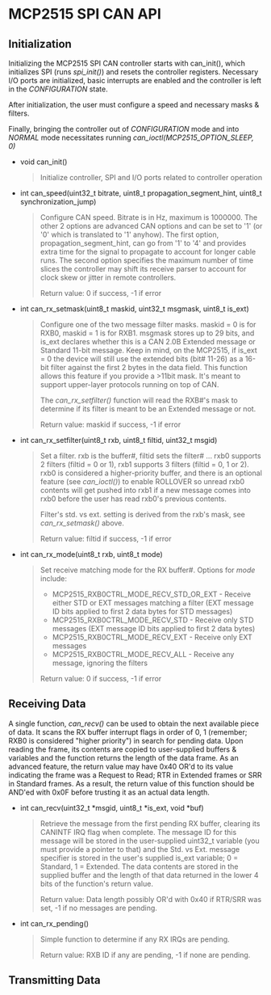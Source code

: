 # MCP2515 SPI CAN API #

## Initialization ##

Initializing the MCP2515 SPI CAN controller starts with can_init(), which initializes SPI (runs _spi_init()_)
and resets the controller registers.  Necessary I/O ports are initialized, basic interrupts are enabled and the
controller is left in the _CONFIGURATION_ state.

After initialization, the user must configure a speed and necessary masks & filters.

Finally, bringing the controller out of _CONFIGURATION_ mode and into _NORMAL_ mode necessitates running
_can_ioctl(MCP2515_OPTION_SLEEP, 0)_

* void can_init()

    > Initialize controller, SPI and I/O ports related to controller operation

* int can_speed(uint32_t bitrate, uint8_t propagation_segment_hint, uint8_t synchronization_jump)

    > Configure CAN speed.  Bitrate is in Hz, maximum is 1000000.  The other 2 options are advanced
    > CAN options and can be set to '1' (or '0' which is translated to '1' anyhow).  The first option,
    > propagation_segment_hint, can go from '1' to '4' and provides extra time for the signal to propagate
    > to account for longer cable runs.  The second option specifies the maximum number of time slices the
    > controller may shift its receive parser to account for clock skew or jitter in remote controllers.
    >
    > Return value: 0 if success, -1 if error

* int can_rx_setmask(uint8_t maskid, uint32_t msgmask, uint8_t is_ext)

    > Configure one of the two message filter masks.  maskid = 0 is for RXB0, maskid = 1 is for RXB1.
    > msgmask stores up to 29 bits, and is_ext declares whether this is a CAN 2.0B Extended message
    > or Standard 11-bit message.  Keep in mind, on the MCP2515, if is_ext = 0 the device will still use
    > the extended bits (bit# 11-26) as a 16-bit filter against the first 2 bytes in the data field.  This
    > function allows this feature if you provide a >11bit mask.  It's meant to support upper-layer protocols
    > running on top of CAN.
    >
    > The _can_rx_setfilter()_ function will read the RXB#'s mask to determine if its filter is meant to be
    > an Extended message or not.
    >
    > Return value: maskid if success, -1 if error

* int can_rx_setfilter(uint8_t rxb, uint8_t filtid, uint32_t msgid)

    > Set a filter.  rxb is the buffer#, filtid sets the filter# ... rxb0 supports 2 filters (filtid = 0 or 1),
    > rxb1 supports 3 filters (filtid = 0, 1 or 2).  rxb0 is considered a higher-priority buffer, and there is
    > an optional feature (see _can_ioctl()_) to enable ROLLOVER so unread rxb0 contents will get pushed into
    > rxb1 if a new message comes into rxb0 before the user has read rxb0's previous contents.
    >
    > Filter's std. vs ext. setting is derived from the rxb's mask, see _can_rx_setmask()_ above.
    >
    > Return value: filtid if success, -1 if error

* int can_rx_mode(uint8_t rxb, uint8_t mode)

    > Set receive matching mode for the RX buffer#.  Options for _mode_ include:
    > * MCP2515_RXB0CTRL_MODE_RECV_STD_OR_EXT - Receive either STD or EXT messages matching a filter (EXT message ID bits applied to first 2 data bytes for STD messages)
    > * MCP2515_RXB0CTRL_MODE_RECV_STD - Receive only STD messages (EXT message ID bits applied to first 2 data bytes)
    > * MCP2515_RXB0CTRL_MODE_RECV_EXT - Receive only EXT messages
    > * MCP2515_RXB0CTRL_MODE_RECV_ALL - Receive any message, ignoring the filters
    >
    > Return value: 0 if success, -1 if error

## Receiving Data ##

A single function, _can_recv()_ can be used to obtain the next available piece of data.  It scans the RX buffer interrupt flags
in order of 0, 1 (remember; RXB0 is considered "higher priority") in search for pending data.  Upon reading the frame, its contents
are copied to user-supplied buffers & variables and the function returns the length of the data frame.  As an advanced feature,
the return value may have 0x40 OR'd to its value indicating the frame was a Request to Read; RTR in Extended frames or SRR in Standard
frames.  As a result, the return value of this function should be AND'ed with 0x0F before trusting it as an actual data length.

* int can_recv(uint32_t *msgid, uint8_t *is_ext, void *buf)

    > Retrieve the message from the first pending RX buffer, clearing its CANINTF IRQ flag when complete.  The message ID for this
    > message will be stored in the user-supplied uint32_t variable (you must provide a pointer to that) and the Std. vs Ext. message
    > specifier is stored in the user's supplied is_ext variable; 0 = Standard, 1 = Extended.  The data contents are stored in the
    > supplied buffer and the length of that data returned in the lower 4 bits of the function's return value.
    >
    > Return value: Data length possibly OR'd with 0x40 if RTR/SRR was set, -1 if no messages are pending.

* int can_rx_pending()

    > Simple function to determine if any RX IRQs are pending.
    >
    > Return value: RXB ID if any are pending, -1 if none are pending.

## Transmitting Data ##

